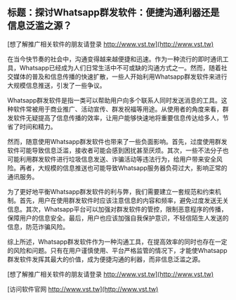 ## **标题：探讨Whatsapp群发软件：便捷沟通利器还是信息泛滥之源？**

[想了解推广相关软件的朋友请登录 http://www.vst.tw](http://www.vst.tw)

在当今快节奏的社会中，沟通变得越来越便捷和迅速。作为一种流行的即时通讯工具，Whatsapp已经成为人们日常生活中不可或缺的沟通方式之一。然而，随着社交媒体的普及和信息传播的快速扩散，一些人开始利用Whatsapp群发软件来进行大规模信息推送，引发了一些争议。

Whatsapp群发软件是指一类可以帮助用户向多个联系人同时发送消息的工具。这种软件常被用于商业推广、活动宣传、群发祝福等用途。从使用者的角度来看，群发软件无疑提高了信息传播的效率，让用户能够快速地将重要信息传达给多人，节省了时间和精力。

然而，随意使用Whatsapp群发软件也带来了一些负面影响。首先，过度使用群发软件可能导致信息泛滥，接收者可能会感到困扰甚至厌烦。其次，一些不法分子也可能利用群发软件进行垃圾信息发送、诈骗活动等违法行为，给用户带来安全风险。再者，大规模的信息推送也可能导致Whatsapp服务器负荷过大，影响正常的通讯服务。

为了更好地平衡Whatsapp群发软件的利与弊，我们需要建立一套规范和约束机制。首先，用户在使用群发软件时应该注意信息的内容和频率，避免过度发送无关信息。其次，Whatsapp平台可以加强对群发软件的管控，限制恶意程序的传播，保障用户的信息安全。最后，用户也应该加强自我保护意识，不轻信陌生人发送的信息，防范诈骗风险。

综上所述，Whatsapp群发软件作为一种沟通工具，在提高效率的同时也存在一定的风险和问题。只有在用户谨慎使用、平台严格监管的情况下，才能使Whatsapp群发软件发挥其最大的价值，成为便捷沟通的利器，而非信息泛滥之源。

[想了解推广相关软件的朋友请登录 http://www.vst.tw](http://www.vst.tw)


[访问软件官网 http://www.vst.tw](http://www.vst.tw)

